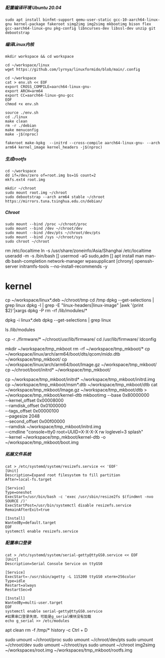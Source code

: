 ##### 配置编译环境 Ubuntu 20.04 
```
sudo apt install binfmt-support qemu-user-static gcc-10-aarch64-linux-gnu kernel-package fakeroot simg2img img2simg mkbootimg bison flex gcc-aarch64-linux-gnu pkg-config libncurses-dev libssl-dev unzip git debootstrap
```

##### 编译Linux内核
```
mkdir workspace && cd workspace

cd ~/workspace/linux
wget https://github.com/lyrnya/linuxformido/blob/main/.config

cd ~/workspace
cat > env.sh << EOF
export CROSS_COMPILE=aarch64-linux-gnu-
export ARCH=arm64
export CC=aarch64-linux-gnu-gcc
EOF
chmod +x env.sh

source ./env.sh
cd ./linux
make clean
rm -r ./debian
make menuconfig
make -j$(nproc)

fakeroot make-kpkg  --initrd --cross-compile aarch64-linux-gnu- --arch arm64 kernel_image kernel_headers -j$(nproc)
```

##### 生成rootfs
```
cd ~/workspace
dd if=/dev/zero of=root.img bs=1G count=2
mkfs.ext4 root.img

mkdir ~/chroot
sudo mount root.img ~/chroot
sudo debootstrap --arch arm64 stable ~/chroot https://mirrors.tuna.tsinghua.edu.cn/debian/
```

##### Chroot
```
sudo mount --bind /proc ~/chroot/proc
sudo mount --bind /dev ~/chroot/dev
sudo mount --bind /dev/pts ~/chroot/dev/pts
sudo mount --bind /sys ~/chroot/sys
sudo chroot ~/chroot
```

rm /etc/localtime
ln -s /usr/share/zoneinfo/Asia/Shanghai /etc/localtime
useradd -m -s /bin/bash []
usermod -aG sudo,adm []
apt install man man-db bash-completion network-manager wpasupplicant [chrony] openssh-server initramfs-tools --no-install-recommends -y


# kernel
cp ~/workspace/linux*.deb ~/chroot/tmp
cd /tmp
dpkg --get-selections | grep linux
dpkg -l | grep -E "linux-headers|linux-image" |awk '{print $2}'|xargs dpkg -P
rm -rf /lib/modules/*

dpkg -i linux*.deb
dpkg --get-selections | grep linux

ls /lib/modules


cp -r ./firmware/* ~/chroot/usr/lib/firmware/
cd /usr/lib/firmware/
ldconfig


mkdir ~/workspace/tmp_mkboot
rm -rf ~/workspace/tmp_mkboot/*
cp ~/workspace/linux/arch/arm64/boot/dts/qcom/*mido*.dtb ~/workspace/tmp_mkboot/
cp ~/workspace/linux/arch/arm64/boot/Image.gz ~/workspace/tmp_mkboot/
cp ~/chroot/boot/initrd* ~/workspace/tmp_mkboot/

cp ~/workspace/tmp_mkboot/initrd* ~/workspace/tmp_mkboot/initrd.img
cp ~/workspace/tmp_mkboot/msm*.dtb ~/workspace/tmp_mkboot/dtb
cat ~/workspace/tmp_mkboot/Image.gz ~/workspace/tmp_mkboot/dtb > ~/workspace/tmp_mkboot/kernel-dtb
mkbootimg --base 0x80000000 \
        --kernel_offset 0x00008000 \
        --ramdisk_offset 0x01000000 \
        --tags_offset 0x00000100 \
        --pagesize 2048 \
        --second_offset 0x00f00000 \
        --ramdisk ~/workspace/tmp_mkboot/initrd.img \
        --cmdline "console=tty0 root=UUID=X-X-X-X rw loglevel=3 splash"\
        --kernel ~/workspace/tmp_mkboot/kernel-dtb -o ~/workspace/tmp_mkboot/boot.img



##### 拓展文件系统
```
cat > /etc/systemd/system/resizefs.service << 'EOF'
[Unit]
Description=Expand root filesystem to fill partition
After=local-fs.target

[Service]
Type=oneshot
ExecStart=/usr/bin/bash -c 'exec /usr/sbin/resize2fs $(findmnt -nvo SOURCE /)'
ExecStartPost=/usr/bin/systemctl disable resizefs.service
RemainAfterExit=true

[Install]
WantedBy=default.target
EOF
systemctl enable resizefs.service
```

##### 配置串口登录
```
cat > /etc/systemd/system/serial-getty@ttyGS0.service << EOF
[Unit]
Description=Serial Console Service on ttyGS0

[Service]
ExecStart=-/usr/sbin/agetty -L 115200 ttyGS0 xterm+256color
Type=idle
Restart=always
RestartSec=0

[Install]
WantedBy=multi-user.target
EOF
systemctl enable serial-getty@ttyGS0.service
#如果串口登录失效，可能是g_serial模块没有加载
echo g_serial >> /etc/modules
```

apt clean
rm -f /tmp/*
history -c
Ctrl + D


sudo umount ~/chroot/proc
sudo umount ~/chroot/dev/pts
sudo umount ~/chroot/dev
sudo umount ~/chroot/sys
sudo umount ~/chroot
img2simg ~/workspaces/root.img ~/workspaces/tmp_mkboot/rootfs.img
